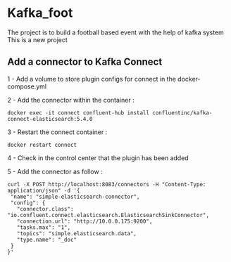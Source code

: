 # Kafka_foot
The project is to build a football based event with the help of kafka system
This is a new project

## Add a connector to Kafka Connect

1 - Add a volume to store plugin configs for connect in the docker-compose.yml

2 - Add the connector within the container : 
```
docker exec -it connect confluent-hub install confluentinc/kafka-connect-elasticsearch:5.4.0
```
3 - Restart the connect container : 
```
docker restart connect
```
4 - Check in the control center that the plugin has been added

5 - Add the connector as follow :
```
curl -X POST http://localhost:8083/connectors -H "Content-Type: application/json" -d '{
 "name": "simple-elasticsearch-connector",
 "config": {
   "connector.class": "io.confluent.connect.elasticsearch.ElasticsearchSinkConnector",
   "connection.url": "http://10.0.0.175:9200",
   "tasks.max": "1",
   "topics": "simple.elasticsearch.data",
   "type.name": "_doc"
 }
}'
```
